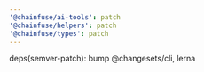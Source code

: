 ```yaml
---
'@chainfuse/ai-tools': patch
'@chainfuse/helpers': patch
'@chainfuse/types': patch
---
```


deps(semver-patch): bump @changesets/cli, lerna
